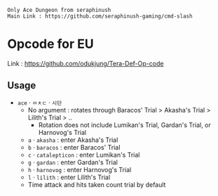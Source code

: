```
Only Ace Dungeon from seraphinush
Main Link : https://github.com/seraphinush-gaming/cmd-slash 
```
# Opcode for EU
Link : https://github.com/odukjung/Tera-Def-Op-code

## Usage
- `ace` · `ㅁㅊㄷ` · `시던`
  - No argument : rotates through Baracos' Trial > Akasha's Trial > Lilith's Trial > ..
    - Rotation does not include Lumikan's Trial, Gardan's Trial, or Harnovog's Trial
  - `a` · `akasha` : enter Akasha's Trial
  - `b` · `baracos` : enter Baracos' Trial
  - `c` · `catalepticon` : enter Lumikan's Trial
  - `g` · `gardan` : enter Gardan's Trial
  - `h` · `harnovog` : enter Harnovog's Trial
  - `l` · `lilith` : enter Lilith's Trial
  - Time attack and hits taken count trial by default
